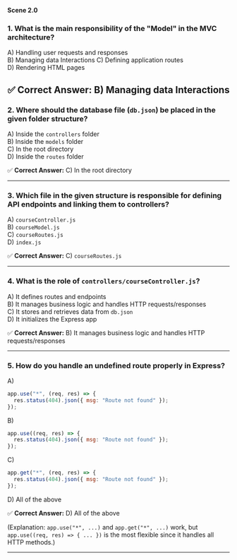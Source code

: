 **Scene 2.0**
### **1. What is the main responsibility of the "Model" in the MVC architecture?**  
A) Handling user requests and responses  
B) Managing data Interactions
C) Defining application routes  
D) Rendering HTML pages  

✅ **Correct Answer:** B) Managing data Interactions
---

### **2. Where should the database file (`db.json`) be placed in the given folder structure?**  
A) Inside the `controllers` folder  
B) Inside the `models` folder  
C) In the root directory  
D) Inside the `routes` folder  

✅ **Correct Answer:** C) In the root directory  

---

### **3. Which file in the given structure is responsible for defining API endpoints and linking them to controllers?**  
A) `courseController.js`  
B) `courseModel.js`  
C) `courseRoutes.js`  
D) `index.js`  

✅ **Correct Answer:** C) `courseRoutes.js`  

---

### **4. What is the role of `controllers/courseController.js`?**  
A) It defines routes and endpoints  
B) It manages business logic and handles HTTP requests/responses  
C) It stores and retrieves data from `db.json`  
D) It initializes the Express app  

✅ **Correct Answer:** B) It manages business logic and handles HTTP requests/responses  

---

### **5. How do you handle an undefined route properly in Express?**  

A)  
```javascript
app.use("*", (req, res) => {
  res.status(404).json({ msg: "Route not found" });
});
```
B)  
```javascript
app.use((req, res) => {
  res.status(404).json({ msg: "Route not found" });
});
```
C)  
```javascript
app.get("*", (req, res) => {
  res.status(404).json({ msg: "Route not found" });
});
```
D) All of the above  

✅ **Correct Answer:** D) All of the above  

(Explanation: `app.use("*", ...)` and `app.get("*", ...)` work, but `app.use((req, res) => { ... })` is the most flexible since it handles all HTTP methods.)  

---

